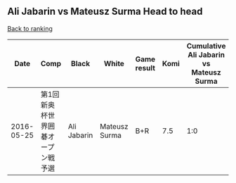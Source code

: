 ## Ali Jabarin vs Mateusz Surma Head to head

[Back to ranking](../../index.md)




| **Date** | **Comp** | **Black** | **White** | **Game result** | **Komi** | **Cumulative Ali Jabarin vs Mateusz Surma** | **Ali Jabarin streak** | **Mateusz Surma streak** | 
| --- | --- | --- | --- | --- | --- | --- | --- | --- |
| 2016-05-25 | 第1回新奥杯世界囲碁オープン戦予選 | Ali Jabarin | Mateusz Surma | B+R | 7.5 | 1:0 | 1 | 0 |





